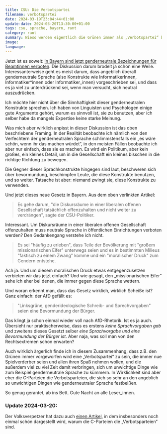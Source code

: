 ```yaml
---
title: CSU: Die Verbotspartei
filename: verbotspartei
date: 2024-03-19T23:04:44+01:00
update-date: 2024-03-20T13:30:00+01:00
tags: csu, sprache, bayern, rant
category: rant
summary: Wieso werden eigentlich die Grünen immer als „Verbotspartei“ bezeichnet, wenn es doch die C-Parteien sind, die immer unmögliche Verbote fordern?
image:
language:
---
```


Jetzt ist es soweit: [in Bayern sind jetzt genderneutrale Bezeichnungen für Beamtinnen verboten](https://www.br.de/nachrichten/bayern/bayern-beschliesst-verbot-von-gendersprache,U7T9VzC). Die Diskussion darum brodelt ja schon eine Weile. Interessanterweise geht es meist darum, dass angeblich überall genderneutrale Sprache (also Konstrukte wie InformatikerInnen, Informatiker\*innen oder Informatiker_innen) vorgeschrieben sei, und dass es ja viel zu unterdrückend sei, wenn man versucht, sich neutral auszudrücken.

Ich möchte hier nicht über die Sinnhaftigkeit dieser genderneutralen Konstrukte sprechen. Ich haben von Linguisten und Psychologen einige gute Argumente gehört, warum es sinnvoll ist, sie zu benutzen, aber ich selber habe da mangels Expertise keine starke Meinung.

Was mich aber wirklich anpisst in dieser Diskussion ist das oben beschriebene Framing. In der Realität beobachte ich nämlich von den Verfechtern der genderneutralen Sprache schlimmstensfalls ein „es wäre schön, wenn ihr das machen würdet“, in den meisten Fällen beobachte ich aber nur einfach, dass sie es machen. Es wird ein Politikum, aber kein großes, ein kleines Detail, um in die Gesellschaft ein kleines bisschen in die richtige Richtung zu bewegen.

Die Gegner dieser Sprachkonstrukte hingegen sind laut, beschweren sich über bevormundung, beschimpfen Leute, die diese Konstrukte benutzen, und so weiter. Tatsache ist aber: niemand zwingt sie, diese Konstrukte zu verwenden.

Und jetzt dieses neue Gesetz in Bayern. Aus dem oben verlinkten Artikel:

> Es gehe darum, "die Diskursräume in einer liberalen offenen Gesellschaft tatsächlich offenzuhalten und nicht weiter zu verdrängen", sagte der CSU-Politiker.

Interessant. Um Diskursräume in einer liberalen offenen Gesellschaft offenzuhalten muss neutrale Sprache in öffentlichen Einrichtungen verboten werden? Den Gedankengang verstehe ich nicht.

> Es sei "häufig zu erleben", dass Teile der Bevölkerung mit "großem missionarischen Eifer" unterwegs seien und es in bestimmten Milieus "faktisch zu einem Zwang" komme und ein "moralischer Druck" zum Gendern entstehe.

Ach ja. Und um diesem moralischen Druck etwas entgegenzusetzen verbieten wir das jetzt einfach? Und wie gesagt, den „missionarischen Eifer“ sehe ich eher bei denen, die immer gegen diese Sprache wettern.

Und woran erkennt man, dass das Gesetz wirklich, wirklich Scheiße ist? Ganz einfach: der AfD gefällt es:

> "Linksgrüne, genderideologische Schreib- und Sprechvorgaben" seien eine Bevormundung der Bürger.

Das klingt ja schon einmal wieder voll nach AfD-Rhetorik. Ist es ja auch. Übersieht nur praktischerweise, dass es erstens _keine Sprachvorgaben gab_ und zweitens dieses Gesetzt selber _eine Sprachvorgabe und eine Bevormundung der Bürger ist_. Aber naja, was soll man von den Rechtsextremen schon erwarten?

Auch wirklich ärgerlich finde ich in diesem Zusammenhang, dass z.B. den Grünen immer vorgeworfen wird eine „Verbotspartei“ zu sein, die immer nue Spielverderber seien und allen ihren Spaß nehmen wollen, und die außerdem viel zu viel Zeit damit verbringen, sich um unwichtige Dinge wie zum Beispiel genderneutrale Sprache zu kümmern. In Wirklichkeit sind aber eher die C-Parteien die Verbotsparteien, die sich so sehr an den angeblich so unwichtigen Dingen wie genderneutraler Sprache festbeißen.

So genug gerantet, ab ins Bett. Gute Nacht an alle Leser_innen.

### Update 2024-03-20:

Der Volksverpetzer hat dazu auch [einen Artikel](https://www.volksverpetzer.de/aktuelles/top-10-verbote-der-verbotspartei-csu/), in dem insbesonders noch einmal schön dargestellt wird, warum die C-Parteien die „Verbotsparteien“ sind.
